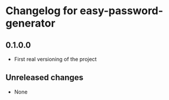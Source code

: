 # Changelog for easy-password-generator
## 0.1.0.0
- First real versioning of the project

## Unreleased changes
- None
